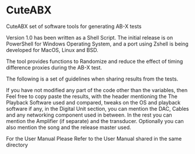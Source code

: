 # CuteABX
CuteABX set of software tools for generating AB-X tests

Version 1.0 has been written as a Shell Script. The initial release is on PowerShell for Windows Operating System, and a port using Zshell is being developed for MacOS, Linux and BSD.

The tool provides functions to Randomize and reduce the effect of timing difference proxies during the AB-X test.

The following is a set of guidelines when sharing results from the tests.

If you have not modified any part of the code other than the variables, then Feel free to copy paste the results, with the header mentioning the The Playback Software used and compared, tweaks on the OS and playback software if any, in the Digital Unit section, you can mention the DAC, Cables and any networking component used in between. In the rest you can mention the Amplifier (if separate) and the transducer. Optionally you can also mention the song and the release master used.

For the User Manual Please Refer to the User Manual shared in the same directory
